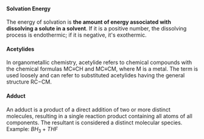 #### Solvation Energy
The energy of solvation is **the amount of energy associated with dissolving a solute in a solvent**. If it is a positive number, the dissolving process is endothermic; if it is negative, it's exothermic.

#### Acetylides
In organometallic chemistry, acetylide refers to chemical compounds with the chemical formulas MC≡CH and MC≡CM, where M is a metal. The term is used loosely and can refer to substituted acetylides having the general structure RC−CM.

#### Adduct
An adduct is a product of a direct addition of two or more distinct molecules, resulting in a single reaction product containing all atoms of all components. The resultant is considered a distinct molecular species. 
Example: $BH_{3} + THF$ 
